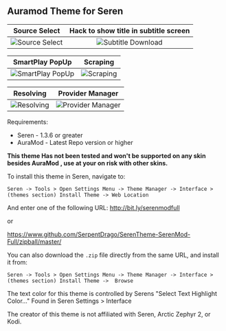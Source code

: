 
## Auramod Theme for Seren

Source Select                                       |Hack to show title in subtitle screen 
:--------------------------------------------------:|:-------------------------------------------------:
![Source Select](https://i.imgur.com/sqgtzXg.png)   |![Subtitle Download](https://imgur.com/H9i3D1M)

SmartPlay PopUp                                     | Scraping
:--------------------------------------------------:|:-------------------------------------------------:
![SmartPlay PopUp](https://i.imgur.com/4DVRzQG.png) | ![Scraping](https://i.imgur.com/wZukP7n.jpg)

Resolving                                           | Provider Manager
:--------------------------------------------------:|:-------------------------------------------------:
![Resolving](https://i.imgur.com/ADKZ16Y.png)       | ![Provider Manager](https://i.imgur.com/TagHvjP.png)

Requirements:
* Seren - 1.3.6 or greater
* AuraMod - Latest Repo version or higher

**This theme Has not been tested and won't be supported on any skin besides AuraMod , use at your on risk with other skins.**

To install this theme in Seren, navigate to:

`Seren -> Tools > Open Settings Menu -> Theme Manager -> Interface > (themes section) Install Theme -> Web Location`

And enter one of the following URL:
http://bit.ly/serenmodfull

or

https://www.github.com/SerpentDrago/SerenTheme-SerenMod-Full/zipball/master/

You can also download the `.zip` file directly from the same URL, and install it from:

`Seren -> Tools > Open Settings Menu -> Theme Manager -> Interface > (themes section) Install Theme ->  Browse`

The text color for this theme is controlled by Serens "Select Text Highlight Color..." Found in Seren Settings > Interface

The creator of this theme is not affiliated with Seren, Arctic Zephyr 2, or Kodi.
